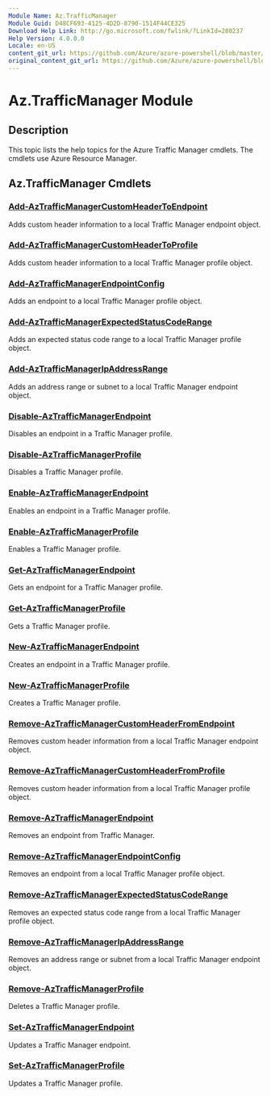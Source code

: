 ```yaml
---
Module Name: Az.TrafficManager
Module Guid: D48CF693-4125-4D2D-8790-1514F44CE325
Download Help Link: http://go.microsoft.com/fwlink/?LinkId=280237
Help Version: 4.0.0.0
Locale: en-US
content_git_url: https://github.com/Azure/azure-powershell/blob/master/src/ResourceManager/TrafficManager/Commands.TrafficManager2/help/Az.TrafficManager.md
original_content_git_url: https://github.com/Azure/azure-powershell/blob/master/src/ResourceManager/TrafficManager/Commands.TrafficManager2/help/Az.TrafficManager.md
---
```


# Az.TrafficManager Module
## Description
This topic lists the help topics for the Azure Traffic Manager cmdlets. The cmdlets use Azure Resource Manager.

## Az.TrafficManager Cmdlets
### [Add-AzTrafficManagerCustomHeaderToEndpoint](Add-AzTrafficManagerCustomHeaderToEndpoint.md)
Adds custom header information to a local Traffic Manager endpoint object.

### [Add-AzTrafficManagerCustomHeaderToProfile](Add-AzTrafficManagerCustomHeaderToProfile.md)
Adds custom header information to a local Traffic Manager profile object.

### [Add-AzTrafficManagerEndpointConfig](Add-AzTrafficManagerEndpointConfig.md)
Adds an endpoint to a local Traffic Manager profile object.

### [Add-AzTrafficManagerExpectedStatusCodeRange](Add-AzTrafficManagerExpectedStatusCodeRange.md)
Adds an expected status code range to a local Traffic Manager profile object.

### [Add-AzTrafficManagerIpAddressRange](Add-AzTrafficManagerIpAddressRange.md)
Adds an address range or subnet to a local Traffic Manager endpoint object.

### [Disable-AzTrafficManagerEndpoint](Disable-AzTrafficManagerEndpoint.md)
Disables an endpoint in a Traffic Manager profile.

### [Disable-AzTrafficManagerProfile](Disable-AzTrafficManagerProfile.md)
Disables a Traffic Manager profile.

### [Enable-AzTrafficManagerEndpoint](Enable-AzTrafficManagerEndpoint.md)
Enables an endpoint in a Traffic Manager profile.

### [Enable-AzTrafficManagerProfile](Enable-AzTrafficManagerProfile.md)
Enables a Traffic Manager profile.

### [Get-AzTrafficManagerEndpoint](Get-AzTrafficManagerEndpoint.md)
Gets an endpoint for a Traffic Manager profile.

### [Get-AzTrafficManagerProfile](Get-AzTrafficManagerProfile.md)
Gets a Traffic Manager profile.

### [New-AzTrafficManagerEndpoint](New-AzTrafficManagerEndpoint.md)
Creates an endpoint in a Traffic Manager profile.

### [New-AzTrafficManagerProfile](New-AzTrafficManagerProfile.md)
Creates a Traffic Manager profile.

### [Remove-AzTrafficManagerCustomHeaderFromEndpoint](Remove-AzTrafficManagerCustomHeaderFromEndpoint.md)
Removes custom header information from a local Traffic Manager endpoint object.

### [Remove-AzTrafficManagerCustomHeaderFromProfile](Remove-AzTrafficManagerCustomHeaderFromProfile.md)
Removes custom header information from a local Traffic Manager profile object.

### [Remove-AzTrafficManagerEndpoint](Remove-AzTrafficManagerEndpoint.md)
Removes an endpoint from Traffic Manager.

### [Remove-AzTrafficManagerEndpointConfig](Remove-AzTrafficManagerEndpointConfig.md)
Removes an endpoint from a local Traffic Manager profile object.

### [Remove-AzTrafficManagerExpectedStatusCodeRange](Remove-AzTrafficManagerExpectedStatusCodeRange.md)
Removes an expected status code range from a local Traffic Manager profile object.

### [Remove-AzTrafficManagerIpAddressRange](Remove-AzTrafficManagerIpAddressRange.md)
Removes an address range or subnet from a local Traffic Manager endpoint object.

### [Remove-AzTrafficManagerProfile](Remove-AzTrafficManagerProfile.md)
Deletes a Traffic Manager profile.

### [Set-AzTrafficManagerEndpoint](Set-AzTrafficManagerEndpoint.md)
Updates a Traffic Manager endpoint.

### [Set-AzTrafficManagerProfile](Set-AzTrafficManagerProfile.md)
Updates a Traffic Manager profile.

